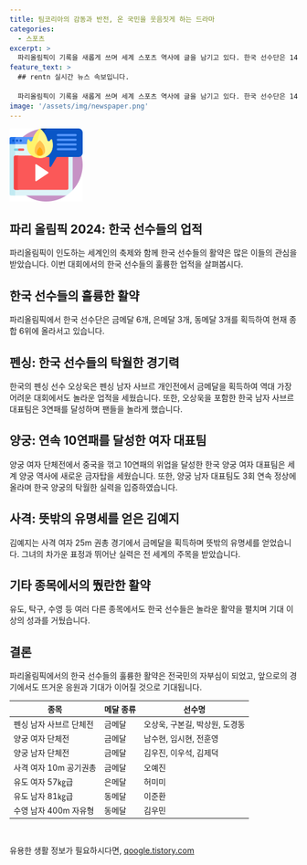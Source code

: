 ```yaml
---
title: 팀코리아의 감동과 반전, 온 국민을 웃음짓게 하는 드라마
categories:
  - 스포츠
excerpt: >
  파리올림픽이 기록을 새롭게 쓰며 세계 스포츠 역사에 글을 남기고 있다. 한국 선수단은 14개 메달을 걸며 기분 좋은 출발을 했고, 주목받는 선수들이 속속 등장하고 있다. 특히 양궁과 탁구, 유도 등에서 금메달을 획득하여 눈길을 끌고 있으며, 선수단의 사기는 크게 상승 중이다. 한국 선수단의 활약에 대한 국민들의 기대와 관심이 높아지고 있으며, 앞으로 더 많은 금메달 기대감이 나타나고 있다.
feature_text: >
  ## rentn 실시간 뉴스 속보입니다.

  파리올림픽이 기록을 새롭게 쓰며 세계 스포츠 역사에 글을 남기고 있다. 한국 선수단은 14개 메달을 걸며 기분 좋은 출발을 했고, 주목받는 선수들이 속속 등장하고 있다. 특히 양궁과 탁구, 유도 등에서 금메달을 획득하여 눈길을 끌고 있으며, 선수단의 사기는 크게 상승 중이다. 한국 선수단의 활약에 대한 국민들의 기대와 관심이 높아지고 있으며, 앞으로 더 많은 금메달 기대감이 나타나고 있다.
image: '/assets/img/newspaper.png'
---
```


<p><img src="/assets/img/news.png" alt="rentncar 속보" /></p>

<h2 data-ke-size="size26">파리 올림픽 2024: 한국 선수들의 업적</h2>

<p data-ke-size="size16">파리올림픽이 인도하는 세계인의 축제와 함께 한국 선수들의 활약은 많은 이들의 관심을 받았습니다. 이번 대회에서의 한국 선수들의 훌륭한 업적을 살펴봅시다.</p>

<h2 data-ke-size="size26">한국 선수들의 훌륭한 활약</h2>

<p data-ke-size="size16">파리올림픽에서 한국 선수단은 금메달 6개, 은메달 3개, 동메달 3개를 획득하여 현재 종합 6위에 올라서고 있습니다.</p>

<h2 data-ke-size="size26">펜싱: 한국 선수들의 탁월한 경기력</h2>

<p data-ke-size="size16">한국의 펜싱 선수 오상욱은 펜싱 남자 사브르 개인전에서 금메달을 획득하여 역대 가장 어려운 대회에서도 놀라운 업적을 세웠습니다. 또한, 오상욱을 포함한 한국 남자 사브르 대표팀은 3연패를 달성하며 팬들을 놀라게 했습니다.</p>

<h2 data-ke-size="size26">양궁: 연속 10연패를 달성한 여자 대표팀</h2>

<p data-ke-size="size16">양궁 여자 단체전에서 중국을 꺾고 10연패의 위업을 달성한 한국 양궁 여자 대표팀은 세계 양궁 역사에 새로운 금자탑을 세웠습니다. 또한, 양궁 남자 대표팀도 3회 연속 정상에 올라며 한국 양궁의 탁월한 실력을 입증하였습니다.</p>

<h2 data-ke-size="size26">사격: 뜻밖의 유명세를 얻은 김예지</h2>

<p data-ke-size="size16">김예지는 사격 여자 25m 권총 경기에서 금메달을 획득하며 뜻밖의 유명세를 얻었습니다. 그녀의 차가운 표정과 뛰어난 실력은 전 세계의 주목을 받았습니다.</p>

<h2 data-ke-size="size26">기타 종목에서의 뛌란한 활약</h2>

<p data-ke-size="size16">유도, 탁구, 수영 등 여러 다른 종목에서도 한국 선수들은 놀라운 활약을 펼치며 기대 이상의 성과를 거뒀습니다.</p>

<h2 data-ke-size="size26">결론</h2>

<p data-ke-size="size16">파리올림픽에서의 한국 선수들의 훌륭한 활약은 전국민의 자부심이 되었고, 앞으로의 경기에서도 뜨거운 응원과 기대가 이어질 것으로 기대됩니다.</p>

<table>
  <thead>
    <tr>
      <th>종목</th>
      <th>메달 종류</th>
      <th>선수명</th>
    </tr>
  </thead>
  <tbody>
    <tr>
      <td>펜싱 남자 사브르 단체전</td>
      <td>금메달</td>
      <td>오상욱, 구본길, 박상원, 도경동</td>
    </tr>
    <tr>
      <td>양궁 여자 단체전</td>
      <td>금메달</td>
      <td>남수현, 임시현, 전훈영</td>
    </tr>
    <tr>
      <td>양궁 남자 단체전</td>
      <td>금메달</td>
      <td>김우진, 이우석, 김제덕</td>
    </tr>
    <tr>
      <td>사격 여자 10m 공기권총</td>
      <td>금메달</td>
      <td>오예진</td>
    </tr>
    <tr>
      <td>유도 여자 57㎏급</td>
      <td>은메달</td>
      <td>허미미</td>
    </tr>
    <tr>
      <td>유도 남자 81㎏급</td>
      <td>동메달</td>
      <td>이준환</td>
    </tr>
    <tr>
      <td>수영 남자 400m 자유형</td>
      <td>동메달</td>
      <td>김우민</td>
    </tr>
  </tbody>
</table>

<p data-ke-size="size16">&nbsp;</p>
유용한 생활 정보가 필요하시다면, <a href="https://qoogle.tistory.com" rel="dofollow">qoogle.tistory.com</a>



